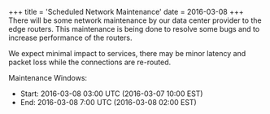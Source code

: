 +++
title = 'Scheduled Network Maintenance'
date = 2016-03-08
+++
There will be some network maintenance by our data center provider to the edge routers. This maintenance is being done to resolve some bugs and to increase performance of the routers.

We expect minimal impact to services, there may be minor latency and packet loss while the connections are re-routed.

Maintenance Windows:

 * Start: 2016-03-08 03:00 UTC (2016-03-07 10:00 EST)
 * End: 2016-03-08 7:00 UTC (2016-03-08 02:00 EST)